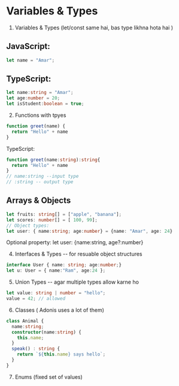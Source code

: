 # Variables & Types
1. Variables & Types (let/const same hai, bas type likhna hota hai )
## JavaScript:
```js
let name = "Amar";
```

## TypeScript:
```ts
let name:string = "Amar";
let age:number = 20;
let isStudent:boolean = true;
```
2. Functions with tpyes

```js
function greet(name) {
  return "Hello" + name
}
```
TypeScript:
```ts
function greet(name:string):string{
  return "Hello" + name
}
// name:string --input type
// :string -- output type
```
## Arrays & Objects

```ts
let fruits: string[] = ["apple", "banana"];
let scores: number[] = [ 100, 99];
// Object types:
let user: { name:string; age:number} = {name: "Amar", age: 24}
```

Optional property:
let user: {name:string, age?:number}

4. Interfaces & Types -- for resuable object structures
```ts
interface User { name: string; age:number;}
let u: User = { name:"Ram", age:24 };

```
5. Union Types -- agar multiple types allow karne ho
```ts
let value: string | number = "hello";
value = 42; // allowed
```
6. Classes ( Adonis uses a lot of them)
```ts
class Animal {
  name:string;
  constructor(name:string) {
    this.name;
  }
  speak() : string {
    return `${this.name} says hello`;
  }
}
```
7. Enums (fixed set of values)

